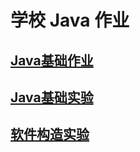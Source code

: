 # 学校 Java 作业

## [Java基础作业](https://github.com/AkagiYui/NCWUJava/tree/master/src/com/akagiyui/foundation)

## [Java基础实验](https://github.com/AkagiYui/NCWUJava/tree/master/src/com/akagiyui/foundation/experiment)

## [软件构造实验](https://github.com/AkagiYui/NCWUJava/tree/master/src/com/akagiyui/sa)
